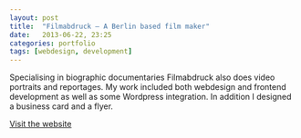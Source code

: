 ```yaml
---
layout: post
title:  "Filmabdruck – A Berlin based film maker"
date:   2013-06-22, 23:25
categories: portfolio
tags: [webdesign, development]
---
```


Specialising in biographic documentaries Filmabdruck also does video portraits and reportages. My work included both webdesign and frontend development as well as some Wordpress integration. In addition I designed a business card and a flyer.

[Visit the website](http://filmabdruck.de)
